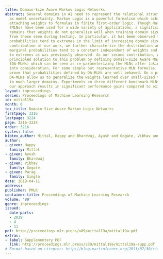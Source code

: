 ```yaml
---
title: Domain-Size Aware Markov Logic Networks
abstract: Several domains in AI need to represent the relational structure as well
  as model uncertainty. Markov Logic is a powerful formalism which achieves this by
  attaching weights to formulas in finite first-order logic. Though Markov Logic Networks
  (MLNs) have been used for a wide variety of applications, a significant challenge
  remains that weights do not generalize well when training domain sizes are different
  from those seen during testing. In particular, it has been observed that marginal
  probabilities tend to extremes in the limit of increasing domain sizes. As the first
  contribution of our work, we further characterize the distribution and show that
  marginal probabilities tend to a constant independent of weights and not always
  to extremes as was previously observed. As our second contribution, we present a
  principled solution to this problem by defining Domain-size Aware Markov Logic Networks
  (DA-MLNs) which can be seen as re-parameterizing the MLNs after taking domain size
  into consideration. For some simple but representative MLN formulas, we formally
  prove that probabilities defined by DA-MLNs are well behaved. On a practical side,
  DA-MLNs allow us to generalize the weights learned over small-sized training data
  to much larger domains. Experiments on three different benchmark MLNs show that
  our approach results in significant performance gains compared to existing methods.
layout: inproceedings
series: Proceedings of Machine Learning Research
id: mittal19a
month: 0
tex_title: Domain-Size Aware Markov Logic Networks
firstpage: 3216
lastpage: 3224
page: 3216-3224
order: 3216
cycles: false
bibtex_author: Mittal, Happy and Bhardwaj, Ayush and Gogate, Vibhav and Singla, Parag
author:
- given: Happy
  family: Mittal
- given: Ayush
  family: Bhardwaj
- given: Vibhav
  family: Gogate
- given: Parag
  family: Singla
date: 2019-04-11
address: 
publisher: PMLR
container-title: Proceedings of Machine Learning Research
volume: '89'
genre: inproceedings
issued:
  date-parts:
  - 2019
  - 4
  - 11
pdf: http://proceedings.mlr.press/v89/mittal19a/mittal19a.pdf
extras:
- label: Supplementary PDF
  link: http://proceedings.mlr.press/v89/mittal19a/mittal19a-supp.pdf
# Format based on citeproc: http://blog.martinfenner.org/2013/07/30/citeproc-yaml-for-bibliographies/
---
```

